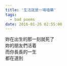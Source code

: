 ```yaml
---
title: '生活就是一場嗑藥'
tags:
  - bad poems
date: 2016-01-26 02:55:00
---
```


妳在出生的那一刻就死了<br />
妳的朋友們活着<br />
而你長長的一生<br />
都在道別
